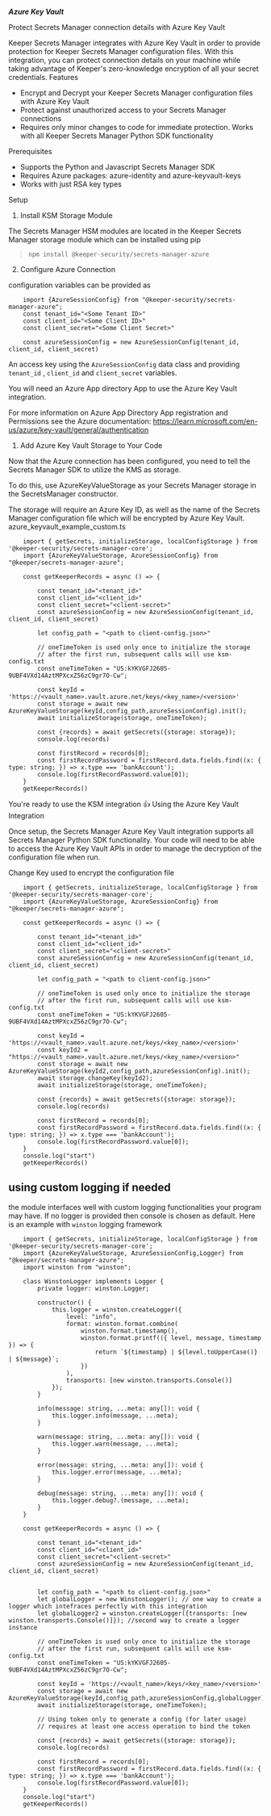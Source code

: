 ***Azure Key Vault***

Protect Secrets Manager connection details with Azure Key Vault

Keeper Secrets Manager integrates with Azure Key Vault in order to provide protection for Keeper Secrets Manager configuration files.  With this integration, you can protect connection details on your machine while taking advantage of Keeper's zero-knowledge encryption of all your secret credentials.
Features

* Encrypt and Decrypt your Keeper Secrets Manager configuration files with Azure Key Vault
* Protect against unauthorized access to your Secrets Manager connections
* Requires only minor changes to code for immediate protection.  Works with all Keeper Secrets Manager Python SDK functionality

Prerequisites

* Supports the Python and Javascript Secrets Manager SDK
* Requires Azure packages: azure-identity and azure-keyvault-keys
* Works with just RSA key types

Setup
1. Install KSM Storage Module

The Secrets Manager HSM modules are located in the Keeper Secrets Manager storage module which can be installed using pip

> `npm install @keeper-security/secrets-manager-azure`

2. Configure Azure Connection

configuration variables can be provided as 

```
    import {AzureSessionConfig} from "@keeper-security/secrets-manager-azure";
    const tenant_id="<Some Tenant ID>" 
    const client_id="<Some Client ID>"
    const client_secret="<Some Client Secret>"

    const azureSessionConfig = new AzureSessionConfig(tenant_id, client_id, client_secret)
```

An access key using the `AzureSessionConfig` data class and providing  `tenant_id` , `client_id` and  `client_secret` variables.

You will need an Azure App directory App to use the Azure Key Vault integration.


For more information on Azure App Directory App registration and Permissions see the Azure documentation: https://learn.microsoft.com/en-us/azure/key-vault/general/authentication

1. Add Azure Key Vault Storage to Your Code

Now that the Azure connection has been configured, you need to tell the Secrets Manager SDK to utilize the KMS as storage.

To do this, use AzureKeyValueStorage as your Secrets Manager storage in the SecretsManager constructor.

The storage will require an Azure Key ID, as well as the name of the Secrets Manager configuration file which will be encrypted by Azure Key Vault.
azure_keyvault_example_custom.ts 
```
    import { getSecrets, initializeStorage, localConfigStorage } from '@keeper-security/secrets-manager-core';
    import {AzureKeyValueStorage, AzureSessionConfig} from "@keeper/secrets-manager-azure";

    const getKeeperRecords = async () => {

        const tenant_id="<tenant_id>" 
        const client_id="<client_id>"
        const client_secret="<client-secret>"
        const azureSessionConfig = new AzureSessionConfig(tenant_id, client_id, client_secret)
        
        let config_path = "<path to client-config.json>"
            
        // oneTimeToken is used only once to initialize the storage
        // after the first run, subsequent calls will use ksm-config.txt
        const oneTimeToken = "US:kYKVGFJ2605-9UBF4VXd14AztMPXcxZ56zC9gr7O-Cw";
        
        const keyId = 'https://<vault_name>.vault.azure.net/keys/<key_name>/<version>'
        const storage = await new AzureKeyValueStorage(keyId,config_path,azureSessionConfig).init();
        await initializeStorage(storage, oneTimeToken);
        
        const {records} = await getSecrets({storage: storage});
        console.log(records)

        const firstRecord = records[0];
        const firstRecordPassword = firstRecord.data.fields.find((x: { type: string; }) => x.type === 'bankAccount');
        console.log(firstRecordPassword.value[0]);
    }
    getKeeperRecords()
```

You're ready to use the KSM integration 👍
Using the Azure Key Vault Integration

Once setup, the Secrets Manager Azure Key Vault integration supports all Secrets Manager Python SDK functionality.  Your code will need to be able to access the Azure Key Vault APIs in order to manage the decryption of the configuration file when run. 

Change Key used to encrypt the configuration file
```
    import { getSecrets, initializeStorage, localConfigStorage } from '@keeper-security/secrets-manager-core';
    import {AzureKeyValueStorage, AzureSessionConfig} from "@keeper/secrets-manager-azure";

    const getKeeperRecords = async () => {

        const tenant_id="<tenant_id>" 
        const client_id="<client_id>"
        const client_secret="<client-secret>"
        const azureSessionConfig = new AzureSessionConfig(tenant_id, client_id, client_secret)
        
        let config_path = "<path to client-config.json>"
        
        // oneTimeToken is used only once to initialize the storage
        // after the first run, subsequent calls will use ksm-config.txt
        const oneTimeToken = "US:kYKVGFJ2605-9UBF4VXd14AztMPXcxZ56zC9gr7O-Cw";
        
        const keyId = 'https://<vault_name>.vault.azure.net/keys/<key_name>/<version>'
        const keyId2 = "https://<vault_name>.vault.azure.net/keys/<key_name>/<version>"
        const storage = await new AzureKeyValueStorage(keyId2,config_path,azureSessionConfig).init();
        await storage.changeKey(keyId2);
        await initializeStorage(storage, oneTimeToken);
        
        const {records} = await getSecrets({storage: storage});
        console.log(records)

        const firstRecord = records[0];
        const firstRecordPassword = firstRecord.data.fields.find((x: { type: string; }) => x.type === 'bankAccount');
        console.log(firstRecordPassword.value[0]);
    }
    console.log("start")
    getKeeperRecords()
```

## using custom logging if needed
the module interfaces well with custom logging functionalities your program may have. If no logger is provided then console is chosen as default. Here is an example with `winston` logging framework

```
    import { getSecrets, initializeStorage, localConfigStorage } from '@keeper-security/secrets-manager-core';
    import {AzureKeyValueStorage, AzureSessionConfig,Logger} from "@keeper/secrets-manager-azure";
    import winston from "winston";

    class WinstonLogger implements Logger {
        private logger: winston.Logger;

        constructor() {
            this.logger = winston.createLogger({
                level: "info",
                format: winston.format.combine(
                    winston.format.timestamp(),
                    winston.format.printf(({ level, message, timestamp }) => {
                        return `${timestamp} | ${level.toUpperCase()} | ${message}`;
                    })
                ),
                transports: [new winston.transports.Console()]
            });
        }

        info(message: string, ...meta: any[]): void {
            this.logger.info(message, ...meta);
        }

        warn(message: string, ...meta: any[]): void {
            this.logger.warn(message, ...meta);
        }

        error(message: string, ...meta: any[]): void {
            this.logger.error(message, ...meta);
        }

        debug(message: string, ...meta: any[]): void {
            this.logger.debug?.(message, ...meta);
        }
    }

    const getKeeperRecords = async () => {

        const tenant_id="<tenant_id>" 
        const client_id="<client_id>"
        const client_secret="<client-secret>"
        const azureSessionConfig = new AzureSessionConfig(tenant_id, client_id, client_secret)

        
        let config_path = "<path to client-config.json>"
        let globalLogger = new WinstonLogger(); // one way to create a logger which intefraces perfectly with this integration
        let globalLogger2 = winston.createLogger({transports: [new winston.transports.Console()]}); //second way to create a logger instance
        
        // oneTimeToken is used only once to initialize the storage
        // after the first run, subsequent calls will use ksm-config.txt
        const oneTimeToken = "US:kYKVGFJ2605-9UBF4VXd14AztMPXcxZ56zC9gr7O-Cw";
        
        const keyId = 'https://<vault_name>/keys/<key_name>/<version>'
        const storage = await new AzureKeyValueStorage(keyId,config_path,azureSessionConfig,globalLogger).init();
        await initializeStorage(storage, oneTimeToken);
        
        // Using token only to generate a config (for later usage)
        // requires at least one access operation to bind the token
        
        const {records} = await getSecrets({storage: storage});
        console.log(records)

        const firstRecord = records[0];
        const firstRecordPassword = firstRecord.data.fields.find((x: { type: string; }) => x.type === 'bankAccount');
        console.log(firstRecordPassword.value[0]);
    }
    console.log("start")
    getKeeperRecords()
```